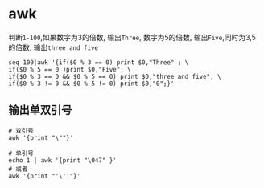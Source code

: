 # awk

判断`1-100`,如果数字为3的倍数, 输出`Three`, 数字为5的倍数, 输出`Five`,同时为3,5的倍数, 输出`three and five`

```shell
seq 100|awk '{if($0 % 3 == 0) print $0,"Three" ; \
if($0 % 5 == 0 )print $0,"Five"; \
if($0 % 3 == 0 && $0 % 5 == 0) print $0,"three and five"; \
if($0 % 3 != 0 && $0 % 5 != 0) print $0,"0";}'
```

## 输出单双引号

```shell
# 双引号
awk '{print "\""}'

# 单引号
echo 1 | awk '{print "\047" }'
# 或者
awk '{print "'\''"}'
```
